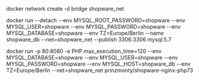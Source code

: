 docker network create -d bridge shopware_net

docker run --detach --env MYSQL_ROOT_PASSWORD=shopware --env MYSQL_USER=shopware --env MYSQL_PASSWORD=shopware --env MYSQL_DATABASE=shopware --env TZ=Europe/Berlin --name shopware_db --net=shopware_net --publish 3306:3306 mysql:5.7

docker run -p 80:8080 -e PHP.max_execution_time=120 --env MYSQL_DATABASE=shopware --env MYSQL_USER=shopware --env MYSQL_PASSWORD=shopware --env MYSQL_HOST=shopware_db --env TZ=Europe/Berlin --net=shopware_net prinzmonty/shopware-nginx-php73
